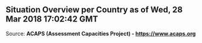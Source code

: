 ## Situation Overview per Country as of Wed, 28 Mar 2018 17:02:42 GMT

Source: **ACAPS (Assessment Capacities Project) - https://www.acaps.org**